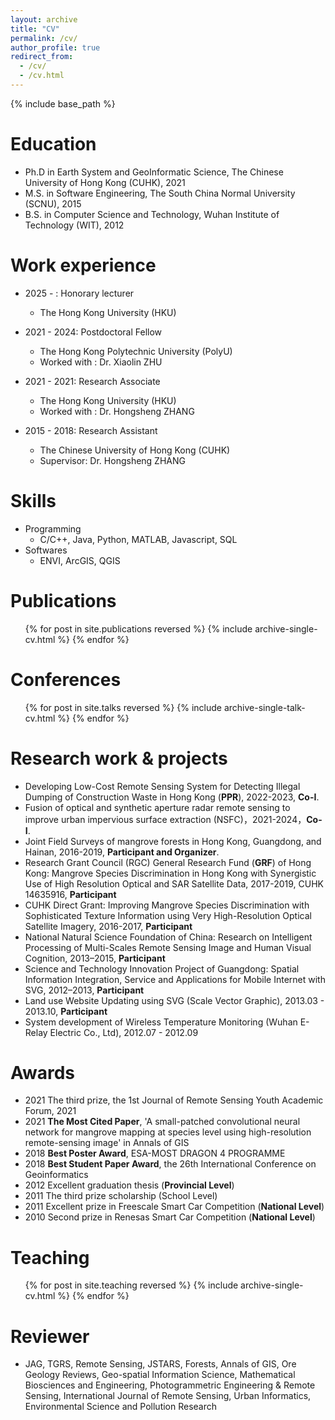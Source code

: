 ```yaml
---
layout: archive
title: "CV"
permalink: /cv/
author_profile: true
redirect_from:
  - /cv/
  - /cv.html
---
```


{% include base_path %}

Education
======
* Ph.D in Earth System and GeoInformatic Science, The Chinese University of Hong Kong (CUHK), 2021
* M.S. in Software Engineering, The South China Normal University (SCNU), 2015
* B.S. in Computer Science and Technology, Wuhan Institute of Technology (WIT), 2012

Work experience
======
* 2025 - : Honorary lecturer
  * The Hong Kong University (HKU)

* 2021 - 2024: Postdoctoral Fellow
  * The Hong Kong Polytechnic University (PolyU)
  * Worked with : Dr. Xiaolin ZHU

* 2021 - 2021: Research Associate
  * The Hong Kong University (HKU)
  * Worked with : Dr. Hongsheng ZHANG

* 2015 - 2018: Research Assistant
  * The Chinese University of Hong Kong (CUHK)
  * Supervisor: Dr. Hongsheng ZHANG
  
Skills
======
* Programming
  * C/C++, Java, Python, MATLAB, Javascript, SQL
* Softwares
  * ENVI, ArcGIS, QGIS

Publications
======
  <ul>{% for post in site.publications reversed %}
    {% include archive-single-cv.html %}
  {% endfor %}</ul>
  
Conferences
======
  <ul>{% for post in site.talks reversed %}
    {% include archive-single-talk-cv.html  %}
  {% endfor %}</ul>

Research work & projects
======
*	Developing Low-Cost Remote Sensing System for Detecting Illegal Dumping of Construction Waste in Hong Kong (**PPR**), 2022-2023, **Co-I**.
*	Fusion of optical and synthetic aperture radar remote sensing to improve urban impervious surface extraction (NSFC)，2021-2024，**Co-I**.
*	Joint Field Surveys of mangrove forests in Hong Kong, Guangdong, and Hainan, 2016-2019, **Participant and Organizer**.
*	Research Grant Council (RGC) General Research Fund (**GRF**) of Hong Kong: Mangrove Species Discrimination in Hong Kong with Synergistic Use of High Resolution Optical and SAR Satellite Data, 2017-2019, CUHK 14635916, **Participant**
*	CUHK Direct Grant: Improving Mangrove Species Discrimination with Sophisticated Texture Information using Very High-Resolution Optical Satellite Imagery, 2016-2017, **Participant**
*	National Natural Science Foundation of China: Research on Intelligent Processing of Multi-Scales Remote Sensing Image and Human Visual Cognition, 2013–2015, **Participant**
*	Science and Technology Innovation Project of Guangdong: Spatial Information Integration, Service and Applications for Mobile Internet with SVG, 2012–2013, **Participant**
*	Land use Website Updating using SVG (Scale Vector Graphic), 2013.03 - 2013.10, **Participant**
*	System development of Wireless Temperature Monitoring (Wuhan E-Relay Electric Co., Ltd), 2012.07 - 2012.09

Awards
======
* 2021	The third prize, the 1st Journal of Remote Sensing Youth Academic Forum, 2021
* 2021	**The Most Cited Paper**, 'A small-patched convolutional neural network for mangrove mapping at species level using high-resolution remote-sensing image' in Annals of GIS
* 2018	**Best Poster Award**, ESA-MOST DRAGON 4 PROGRAMME
* 2018	**Best Student Paper Award**, the 26th International Conference on Geoinformatics
* 2012	Excellent graduation thesis (**Provincial Level**)		
* 2011	The third prize scholarship (School Level)
* 2011	Excellent prize in Freescale Smart Car Competition (**National Level**)
* 2010	Second prize in Renesas Smart Car Competition (**National Level**)

Teaching
======
  <ul>{% for post in site.teaching reversed %}
    {% include archive-single-cv.html %}
  {% endfor %}</ul>
  
Reviewer
======
* JAG, TGRS, Remote Sensing, JSTARS, Forests, Annals of GIS, Ore Geology Reviews, Geo-spatial Information Science, Mathematical Biosciences and Engineering, Photogrammetric Engineering & Remote Sensing, International Journal of Remote Sensing, Urban Informatics, Environmental Science and Pollution Research
